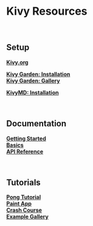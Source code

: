 # Kivy Resources  

&nbsp;  

## Setup  

[**Kivy.org**](https://kivy.org/#home)  

[**Kivy Garden: Installation**](https://kivy.org/docs/api-kivy.garden.html)  
[**Kivy Garden: Gallery**](https://kivy-garden.github.io/gallery.html)  

[**KivyMD: Installation**](https://gitlab.com/kivymd/KivyMD)  

&nbsp;  

## Documentation  

[**Getting Started**](https://kivy.org/docs/gettingstarted/)  
[**Basics**](https://kivy.org/docs/guide/basic.html)  
[**API Reference**](https://kivy.org/docs/api-kivy.html)  

&nbsp;  

## Tutorials  

[**Pong Tutorial**](https://kivy.org/docs/tutorials/pong.html)  
[**Paint App**](https://kivy.org/docs/tutorials/firstwidget.html)  
[**Crash Course**](https://kivy.org/docs/tutorials/crashcourse.html)  
[**Example Gallery**](https://kivy.org/docs/examples/gallery.html)  

